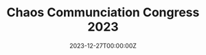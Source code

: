 ---
title: Chaos Communciation Congress 2023

event: Chaos Communication Congress
event_url: https://events.ccc.de/congress/2023/infos/startpage.html

summary: In December, I attended the Chaos Communication Congress 2023. It was my first time at a CCC and I am amazed by the community and the talks. I will definitely attend again and also got new insights into interesting job opportunities.

date: '2023-12-27T00:00:00Z'
date_end: '2023-12-30T00:00:00Z'
all_day: true

tags: [Security]

links:
url_code: ''
url_pdf: ''
url_slides: ''
url_video: ''
---
